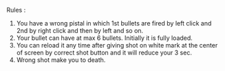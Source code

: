 Rules :

1. You have a wrong pistal in which 1st bullets are fired by left click and 2nd by right click and then by left and so on.
2. Your bullet can have at max 6 bullets. Initially it is fully loaded.
3. You can reload it any time after giving shot on white mark at the center of screen by correct shot button and it will reduce your 3 sec.
4. Wrong shot make you to death.